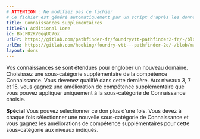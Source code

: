 ```yaml
---
# ATTENTION : Ne modifiez pas ce fichier
# Ce fichier est généré automatiquement par un script d'après les données du module Foundry VTT officiel et de sa traduction
title: Connaissances supplémentaires
titleEn: Additional Lore
id: BocFD2KV0qgUC76x
urlFr: https://gitlab.com/pathfinder-fr/foundryvtt-pathfinder2-fr/-/blob/master/data/feats/BocFD2KV0qgUC76x.htm
urlEn: https://gitlab.com/hooking/foundry-vtt---pathfinder-2e/-/blob/master/packs/data/feats.db/additional-lore.json
layout: dons
---
```

Vos connaissances se sont étendues pour englober un nouveau domaine. Choisissez une sous-catégorie supplémentaire de la compétence Connaissance. Vous devenez qualifié dans cette dernière. Aux niveaux 3, 7 et 15, vous gagnez une amélioration de compétence supplémentaire que vous pouvez appliquer uniquement à la sous-catégorie de Connaissance choisie. 

**Spécial** Vous pouvez sélectionner ce don plus d’une fois. Vous devez à chaque fois sélectionner une nouvelle sous-catégorie de Connaissance et vous gagnez les améliorations de compétence supplémentaires pour cette sous-catégorie aux niveaux indiqués.
